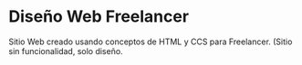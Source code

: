 # Diseño Web Freelancer

Sitio Web creado usando conceptos de HTML y CCS para Freelancer. (Sitio sin funcionalidad, solo diseño.
